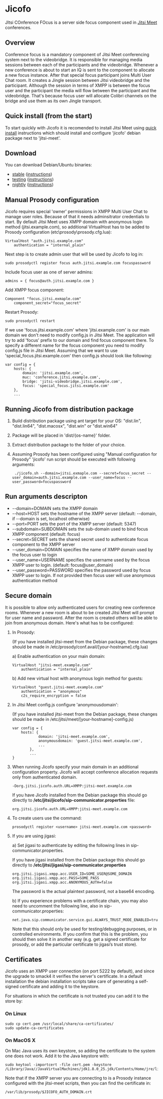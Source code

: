# Jicofo

JItsi COnference FOcus is a server side focus component used in [Jitsi Meet]
conferences.

[Jitsi Meet]: https://github.com/jitsi/jitsi-meet

## Overview

Conference focus is a mandatory component of Jitsi Meet conferencing system next to the videobridge. It is responsible for managing media sessions between each of the participants and the videobridge. Whenever a new conference is about to start an IQ is sent to the component to allocate a new focus instance. After that special focus participant joins Multi User Chat room. It creates a Jingle session between Jitsi videobridge and the participant. Although the session in terms of XMPP is between the focus user and the participant the media will flow between the participant and the videobridge. That's because focus user will allocate Colibri channels on the bridge and use them as its own Jingle transport.

## Quick install (from the start)

To start quickly with Jicofo it is recomended to install Jitsi Meet using [quick install] instructions which should install and configure 'jicofo' debian package next to 'jitsi-meet'.

[quick install]: https://github.com/jitsi/jitsi-meet/blob/master/doc/quick-install.md

## Download

You can download Debian/Ubuntu binaries:
* [stable](https://download.jitsi.org/stable/) ([instructions](https://jitsi.org/downloads/ubuntu-debian-installations-instructions/))
* [testing](https://download.jitsi.org/testing/) ([instructions](https://jitsi.org/downloads/ubuntu-debian-installations-instructions-for-testing/))
* [nightly](https://download.jitsi.org/unstable/) ([instructions](https://jitsi.org/downloads/ubuntu-debian-installations-instructions-nightly/))

## Manual Prosody configuration

Jicofo requires special 'owner' permissions in XMPP Multi User Chat to manage user roles. Because of that it needs adminsitrator credentials to start. By default Jitsi Meet uses XMPP domain with anonymous login method (jitsi.example.com), so additional VirtualHost has to be added to Prosody configuration (etc\prosody\prosody.cfg.lua):

    VirtualHost "auth.jitsi.example.com"
        authentication = "internal_plain"

Next step is to create admin user that will be used by Jicofo to log in:

    sudo prosodyctl register focus auth.jitsi.example.com focuspassword

Include focus user as one of server admins:

    admins = { focus@auth.jitsi.example.com }

Add XMPP focus component:

    Component "focus.jitsi.exmaple.com"
        component_secret="focus_secret"

Restart Prosody:

    sudo prosodyctl restart

If we use 'focus.jitsi.example.com' where 'jitsi.example.com' is our main domain we don't need to modify config.js in Jitsi Meet. The application will try to add 'focus' prefix to our domain and find focus component there. To specify a different name for the focus component you need to modify config.js file in Jitsi Meet. Assuming that we want to use 'special_focus.jitsi.example.com' then config.js should look like following:

    var config = {
        hosts: {
            domain: 'jitsi.example.com',
            muc: 'conference.jitsi.example.com',
            bridge: 'jitsi-videobridge.jitsi.example.com',
            focus: 'special_focus.jitsi.example.com'
        },
        ...

## Running Jicofo from distribution package

1. Build distribution package using ant target for your OS: "dist.lin", "dist.lin64", "dist.macosx", "dist.win" or "dist.win64"
2. Package will be placed in 'dist/{os-name}' folder.
3. Extract distribution package to the folder of your choice.
4. Assuming Prosody has been configured using "Manual configuration for Prosody" 'jicofo' run script should be executed with following arguments:

        ./jicofo.sh --domain=jitsi.exmaple.com --secret=focus_secret --user_domain=auth.jitsi.example.com --user_name=focus --user_password=focuspassword

## Run arguments descripton
- --domain=DOMAIN sets the XMPP domain
- --host=HOST sets the hostname of the XMPP server (default: --domain, if --domain is set, localhost otherwise)
- --port=PORT sets the port of the XMPP server (default: 5347)
- --subdomain=SUBDOMAIN sets the sub-domain used to bind focus XMPP component (default: focus)
- --secret=SECRET sets the shared secret used to authenticate focus component to the XMPP server
- --user_domain=DOMAIN specifies the name of XMPP domain used by the focus user to login
- --user_name=USERNAME specifies the username used by the focus XMPP user to login. (default: focus@user_domain)
- --user_password=PASSWORD specifies the password used by focus XMPP user to login. If not provided then focus user will use anonymous authentication method

## Secure domain

It is possible to allow only authenticated users for creating new conference
rooms. Whenever a new room is about to be created Jitsi Meet will prompt for
user name and password. After the room is created others will be able to join
from anonymous domain. Here's what has to be configured:

1.  In Prosody:

    (If you have installed jitsi-meet from the Debian package, these changes should be made in /etc/prosody/conf.avail/[your-hostname].cfg.lua)

    a) Enable authentication on your main domain:<br/>

        VirtualHost "jitsi-meet.example.com"
            authentication = "internal_plain"

    b) Add new virtual host with anonymous login method for guests:<br/>

        VirtualHost "guest.jitsi-meet.example.com"
            authentication = "anonymous"
            c2s_require_encryption = false

2.  In Jitsi Meet config.js configure 'anonymousdomain':<br/>

    (If you have installed jitsi-meet from the Debian package, these changes should be made in /etc/jitsi/meet/[your-hostname]-config.js)

        var config = {
            hosts: {
                    domain: 'jitsi-meet.example.com',
                    anonymousdomain: 'guest.jitsi-meet.example.com',
                    ...
                },
                ...
        }

3.  When running Jicofo specify your main domain in an additional configuration
property. Jicofo will accept conference allocation requests only from
authenticated domain.

        -Dorg.jitsi.jicofo.auth.URL=XMPP:jitsi-meet.example.com

    If you have Jicofo installed from the Debian package this should go directly to
    **/etc/jitsi/jicofo/sip-communicator.properties** file:

        org.jitsi.jicofo.auth.URL=XMPP:jitsi-meet.example.com

4.  To create users use the command:

        prosodyctl register <username> jitsi-meet.example.com <password>

5.  If you are using jigasi:

    a) Set jigasi to authenticate by editing the following lines in sip-communicator.properties.
    
    If you have jigasi installed from the Debian package this should go directly to
    **/etc/jitsi/jigasi/sip-communicator.properties**
    
        org.jitsi.jigasi.xmpp.acc.USER_ID=SOME_USER@SOME_DOMAIN
        org.jitsi.jigasi.xmpp.acc.PASS=SOME_PASS
        org.jitsi.jigasi.xmpp.acc.ANONYMOUS_AUTH=false
    
    The password is the actual plaintext password, not a base64 encoding.
    
    b) If you experience problems with a certificate chain, you may also need to uncomment the following line, also in sip-communicator.properties:
    
        net.java.sip.communicator.service.gui.ALWAYS_TRUST_MODE_ENABLED=true
    
    Note that this should only be used for testing/debugging purposes, or in controlled environments. If you confirm that this is the problem, you should then solve it in another way (e.g. get a signed certificate for prosody, or add the particular certificate to jigasi’s trust store).


## Certificates
Jicofo uses an XMPP user connection (on port 5222 by default), and since the
upgrade to smack4 it verifies the server's certificate. In a default
installation the debian installation scripts take care of generating a
self-signed certificate and adding it to the keystore.

For situations in which the certificate is not trusted you can add it to the
store by:

### On Linux

    sudo cp cert.pem /usr/local/share/ca-certificates/ 
    sudo update-ca-certificates

### On MacOS X
On Mac Java uses its own keystore, so adding the certificate to the system one
does not work. Add it to the Java keystore with:

    sudo keytool -importcert -file cert.pem -keystore /Library/Java//JavaVirtualMachines/jdk1.8.0_25.jdk/Contents/Home/jre/lib/security/cacerts

Note that if the XMPP server you are connecting to is a Prosody instance
configured with the jitsi-meet scripts, then you can find the certificate in:

    /var/lib/prosody/$JICOFO_AUTH_DOMAIN.crt 


